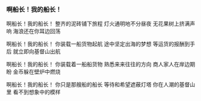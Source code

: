 ### 啊船长！我的船长！
啊船长！我的船长！
整齐的泥砖铺下旅程
灯火通明地不分昼夜
无花果树上挤满声响
海浪还在你耳边回荡

啊船长！我的船长！
你装载一船货物起航
途中坚定出海的梦想
等运货的报酬到手后
就立即向基督山出航

啊船长！我的船长！
你装载着一船船货物
熟悉来来往往的方向
商人家人在岸边期盼
金币躲在壁炉中燃烧

啊船长！我的船长！
你只是那艘船的船长
等待和希望遮蔽灯塔
你在人潮的基督山里
看不到想象中的模样
